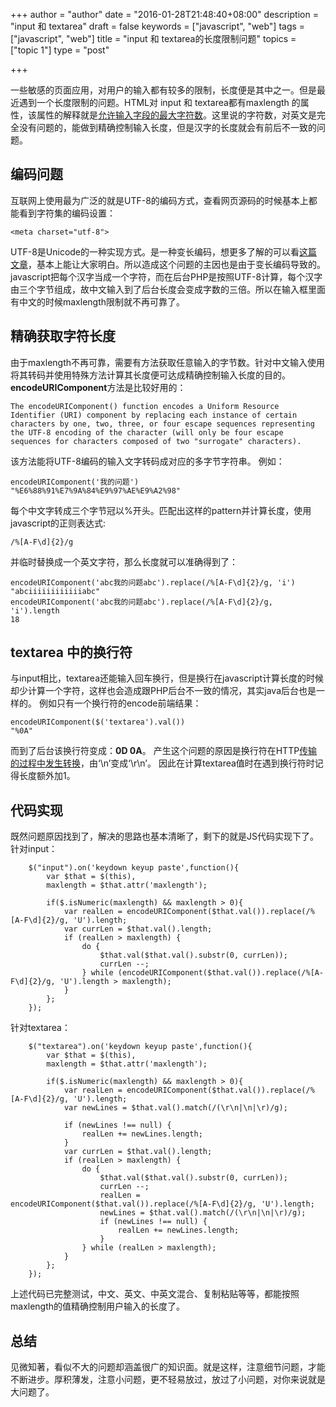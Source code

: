 +++
author = "author"
date = "2016-01-28T21:48:40+08:00"
description = "input 和 textarea"
draft = false
keywords = ["javascript", "web"]
tags = ["javascript", "web"]
title = "input 和 textarea的长度限制问题"
topics = ["topic 1"]
type = "post"

+++

一些敏感的页面应用，对用户的输入都有较多的限制，长度便是其中之一。但是最近遇到一个长度限制的问题。HTML对 input 和 textarea都有maxlength 的属性，该属性的解释就是[允许输入字段的最大字符数](http://www.w3school.com.cn/tags/att_input_maxlength.asp)。这里说的字符数，对英文是完全没有问题的，能做到精确控制输入长度，但是汉字的长度就会有前后不一致的问题。

## 编码问题
互联网上使用最为广泛的就是UTF-8的编码方式，查看网页源码的时候基本上都能看到字符集的编码设置：
```
<meta charset="utf-8">
```
UTF-8是Unicode的一种实现方式。是一种变长编码，想更多了解的可以看[这篇文章](http://www.ruanyifeng.com/blog/2007/10/ascii_unicode_and_utf-8.html)，基本上能让大家明白。所以造成这个问题的主因也是由于变长编码导致的。javascript把每个汉字当成一个字符，而在后台PHP是按照UTF-8计算，每个汉字由三个字节组成，故中文输入到了后台长度会变成字数的三倍。所以在输入框里面有中文的时候maxlength限制就不再可靠了。

## 精确获取字符长度
由于maxlength不再可靠，需要有方法获取任意输入的字节数。针对中文输入使用将其转码并使用特殊方法计算其长度便可达成精确控制输入长度的目的。**encodeURIComponent**方法是比较好用的：
```
The encodeURIComponent() function encodes a Uniform Resource Identifier (URI) component by replacing each instance of certain characters by one, two, three, or four escape sequences representing the UTF-8 encoding of the character (will only be four escape sequences for characters composed of two "surrogate" characters).
```
该方法能将UTF-8编码的输入文字转码成对应的多字节字符串。
例如：
```
encodeURIComponent('我的问题')
"%E6%88%91%E7%9A%84%E9%97%AE%E9%A2%98"
```
每个中文字转成三个字节冠以%开头。匹配出这样的pattern并计算长度，使用javascript的正则表达式:
```
/%[A-F\d]{2}/g
```
并临时替换成一个英文字符，那么长度就可以准确得到了：
```
encodeURIComponent('abc我的问题abc').replace(/%[A-F\d]{2}/g, 'i')
"abciiiiiiiiiiiiabc"
encodeURIComponent('abc我的问题abc').replace(/%[A-F\d]{2}/g, 'i').length
18
```
## textarea 中的换行符
与input相比，textarea还能输入回车换行，但是换行在javascript计算长度的时候却少计算一个字符，这样也会造成跟PHP后台不一致的情况，其实java后台也是一样的。
例如只有一个换行符的encode前端结果：
```
encodeURIComponent($('textarea').val())
"%0A"
```
而到了后台该换行符变成：**0D 0A**。
产生这个问题的原因是换行符在HTTP[传输的过程中发生转换](http://stackoverflow.com/questions/462348/string-length-differs-from-javascript-to-java-code)，由‘\n’变成‘\r\n’。
因此在计算textarea值时在遇到换行符时记得长度额外加1。

## 代码实现
既然问题原因找到了，解决的思路也基本清晰了，剩下的就是JS代码实现下了。
针对input：
```
    $("input").on('keydown keyup paste',function(){
        var $that = $(this),
        maxlength = $that.attr('maxlength');

        if($.isNumeric(maxlength) && maxlength > 0){
            var realLen = encodeURIComponent($that.val()).replace(/%[A-F\d]{2}/g, 'U').length;
            var currLen = $that.val().length;
            if (realLen > maxlength) {
                do {
                    $that.val($that.val().substr(0, currLen));
                    currLen --;
                } while (encodeURIComponent($that.val()).replace(/%[A-F\d]{2}/g, 'U').length > maxlength);
            }
        };
    });
```
针对textarea：
```
    $("textarea").on('keydown keyup paste',function(){
        var $that = $(this),
        maxlength = $that.attr('maxlength');

        if($.isNumeric(maxlength) && maxlength > 0){
            var realLen = encodeURIComponent($that.val()).replace(/%[A-F\d]{2}/g, 'U').length;
            var newLines = $that.val().match(/(\r\n|\n|\r)/g);

            if (newLines !== null) {
                realLen += newLines.length;
            }
            var currLen = $that.val().length;
            if (realLen > maxlength) {
                do {
                    $that.val($that.val().substr(0, currLen));
                    currLen --;
                    realLen = encodeURIComponent($that.val()).replace(/%[A-F\d]{2}/g, 'U').length;
                    newLines = $that.val().match(/(\r\n|\n|\r)/g);
                    if (newLines !== null) {
                        realLen += newLines.length;
                    }
                } while (realLen > maxlength);
            }
        };
    });
```
上述代码已完整测试，中文、英文、中英文混合、复制粘贴等等，都能按照maxlength的值精确控制用户输入的长度了。

## 总结
见微知著，看似不大的问题却涵盖很广的知识面。就是这样，注意细节问题，才能不断进步。厚积薄发，注意小问题，更不轻易放过，放过了小问题，对你来说就是大问题了。
